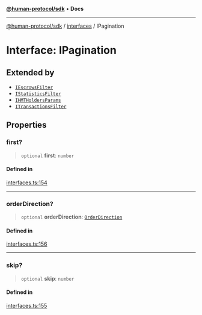 [**@human-protocol/sdk**](../../README.md) • **Docs**

***

[@human-protocol/sdk](../../modules.md) / [interfaces](../README.md) / IPagination

# Interface: IPagination

## Extended by

- [`IEscrowsFilter`](IEscrowsFilter.md)
- [`IStatisticsFilter`](IStatisticsFilter.md)
- [`IHMTHoldersParams`](IHMTHoldersParams.md)
- [`ITransactionsFilter`](ITransactionsFilter.md)

## Properties

### first?

> `optional` **first**: `number`

#### Defined in

[interfaces.ts:154](https://github.com/humanprotocol/human-protocol/blob/9ddd51f9c9a3ec97c56d6ffbca5fe9048b9ea0f8/packages/sdk/typescript/human-protocol-sdk/src/interfaces.ts#L154)

***

### orderDirection?

> `optional` **orderDirection**: [`OrderDirection`](../../enums/enumerations/OrderDirection.md)

#### Defined in

[interfaces.ts:156](https://github.com/humanprotocol/human-protocol/blob/9ddd51f9c9a3ec97c56d6ffbca5fe9048b9ea0f8/packages/sdk/typescript/human-protocol-sdk/src/interfaces.ts#L156)

***

### skip?

> `optional` **skip**: `number`

#### Defined in

[interfaces.ts:155](https://github.com/humanprotocol/human-protocol/blob/9ddd51f9c9a3ec97c56d6ffbca5fe9048b9ea0f8/packages/sdk/typescript/human-protocol-sdk/src/interfaces.ts#L155)
